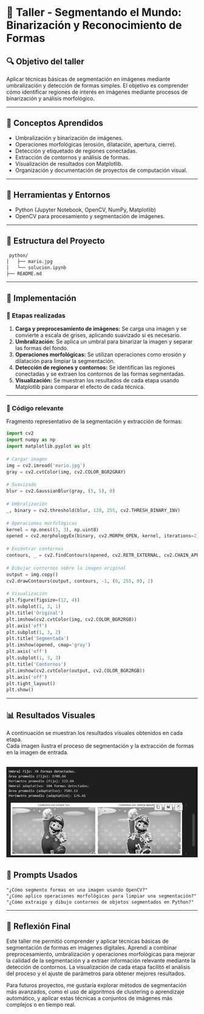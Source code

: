 # 🧪 Taller - Segmentando el Mundo: Binarización y Reconocimiento de Formas

## 🔍 Objetivo del taller

Aplicar técnicas básicas de segmentación en imágenes mediante umbralización y detección de formas simples. El objetivo es comprender cómo identificar regiones de interés en imágenes mediante procesos de binarización y análisis morfológico.

---

## 🧠 Conceptos Aprendidos

- Umbralización y binarización de imágenes.
- Operaciones morfológicas (erosión, dilatación, apertura, cierre).
- Detección y etiquetado de regiones conectadas.
- Extracción de contornos y análisis de formas.
- Visualización de resultados con Matplotlib.
- Organización y documentación de proyectos de computación visual.

---

## 🔧 Herramientas y Entornos

- Python (Jupyter Notebook, OpenCV, NumPy, Matplotlib)
- OpenCV para procesamiento y segmentación de imágenes.

---

## 📁 Estructura del Proyecto

```
 python/
│   ├── mario.jpg
│   └── solucion.ipynb
├── README.md
```

---

## 🧪 Implementación

### 🔹 Etapas realizadas

1. **Carga y preprocesamiento de imágenes:** Se carga una imagen y se convierte a escala de grises, aplicando suavizado si es necesario.
2. **Umbralización:** Se aplica un umbral para binarizar la imagen y separar las formas del fondo.
3. **Operaciones morfológicas:** Se utilizan operaciones como erosión y dilatación para limpiar la segmentación.
4. **Detección de regiones y contornos:** Se identifican las regiones conectadas y se extraen los contornos de las formas segmentadas.
5. **Visualización:** Se muestran los resultados de cada etapa usando Matplotlib para comparar el efecto de cada técnica.

---

### 🔹 Código relevante

Fragmento representativo de la segmentación y extracción de formas:

```python
import cv2
import numpy as np
import matplotlib.pyplot as plt

# Cargar imagen
img = cv2.imread('mario.jpg')
gray = cv2.cvtColor(img, cv2.COLOR_BGR2GRAY)

# Suavizado
blur = cv2.GaussianBlur(gray, (5, 5), 0)

# Umbralización
_, binary = cv2.threshold(blur, 120, 255, cv2.THRESH_BINARY_INV)

# Operaciones morfológicas
kernel = np.ones((3, 3), np.uint8)
opened = cv2.morphologyEx(binary, cv2.MORPH_OPEN, kernel, iterations=2)

# Encontrar contornos
contours, _ = cv2.findContours(opened, cv2.RETR_EXTERNAL, cv2.CHAIN_APPROX_SIMPLE)

# Dibujar contornos sobre la imagen original
output = img.copy()
cv2.drawContours(output, contours, -1, (0, 255, 0), 2)

# Visualización
plt.figure(figsize=(12, 4))
plt.subplot(1, 3, 1)
plt.title('Original')
plt.imshow(cv2.cvtColor(img, cv2.COLOR_BGR2RGB))
plt.axis('off')
plt.subplot(1, 3, 2)
plt.title('Segmentada')
plt.imshow(opened, cmap='gray')
plt.axis('off')
plt.subplot(1, 3, 3)
plt.title('Contornos')
plt.imshow(cv2.cvtColor(output, cv2.COLOR_BGR2RGB))
plt.axis('off')
plt.tight_layout()
plt.show()
```

---

## 📊 Resultados Visuales

A continuación se muestran los resultados visuales obtenidos en cada etapa.  
Cada imagen ilustra el proceso de segmentación y la extracción de formas en la imagen de entrada.

## ![python_animacion](./resultados/resultado.gif)

## 🧩 Prompts Usados

```text
"¿Cómo segmento formas en una imagen usando OpenCV?"
"¿Cómo aplico operaciones morfológicas para limpiar una segmentación?"
"¿Cómo extraigo y dibujo contornos de objetos segmentados en Python?"
```

---

## 💬 Reflexión Final

Este taller me permitió comprender y aplicar técnicas básicas de segmentación de formas en imágenes digitales. Aprendí a combinar preprocesamiento, umbralización y operaciones morfológicas para mejorar la calidad de la segmentación y a extraer información relevante mediante la detección de contornos. La visualización de cada etapa facilitó el análisis del proceso y el ajuste de parámetros para obtener mejores resultados.

Para futuros proyectos, me gustaría explorar métodos de segmentación más avanzados, como el uso de algoritmos de clustering o aprendizaje automático, y aplicar estas técnicas a conjuntos de imágenes más complejos o en tiempo real.
